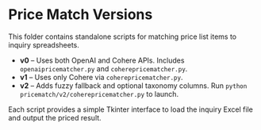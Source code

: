 # Price Match Versions

This folder contains standalone scripts for matching price list items to inquiry spreadsheets.

- **v0** – Uses both OpenAI and Cohere APIs. Includes `openaipricematcher.py` and `coherepricematcher.py`.
- **v1** – Uses only Cohere via `coherepricematcher.py`.
- **v2** – Adds fuzzy fallback and optional taxonomy columns. Run `python pricematch/v2/coherepricematcher.py` to launch.

Each script provides a simple Tkinter interface to load the inquiry Excel file and output the priced result.
